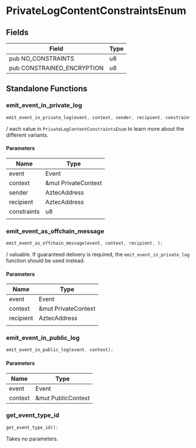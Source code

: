 # PrivateLogContentConstraintsEnum

## Fields
| Field | Type |
| --- | --- |
| pub NO_CONSTRAINTS | u8 |
| pub CONSTRAINED_ENCRYPTION | u8 |

## Standalone Functions

### emit_event_in_private_log

```rust
emit_event_in_private_log(event, context, sender, recipient, constraints, );
```

/ each value in `PrivateLogContentConstraintsEnum` to learn more about the different variants.

#### Parameters
| Name | Type |
| --- | --- |
| event | Event |
| context | &mut PrivateContext |
| sender | AztecAddress |
| recipient | AztecAddress |
| constraints | u8 |
|  |  |

### emit_event_as_offchain_message

```rust
emit_event_as_offchain_message(event, context, recipient, );
```

/ valuable. If guaranteed delivery is required, the `emit_event_in_private_log` function should be used instead.

#### Parameters
| Name | Type |
| --- | --- |
| event | Event |
| context | &mut PrivateContext |
| recipient | AztecAddress |
|  |  |

### emit_event_in_public_log

```rust
emit_event_in_public_log(event, context);
```

#### Parameters
| Name | Type |
| --- | --- |
| event | Event |
| context | &mut PublicContext |

### get_event_type_id

```rust
get_event_type_id();
```

Takes no parameters.

